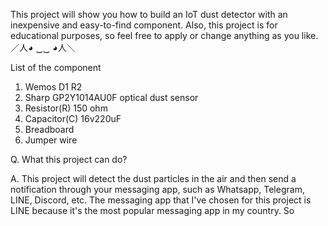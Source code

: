 This project will show you how to build an IoT dust detector with an inexpensive and easy-to-find component. Also, 
this project is for educational purposes, so feel free to apply or change anything as you like.／人◕ ‿‿ ◕人＼

List of the component 
1. Wemos D1 R2 
2. Sharp GP2Y1014AU0F optical dust sensor
3. Resistor(R) 150 ohm
4. Capacitor(C) 16v220uF
5. Breadboard
6. Jumper wire

Q. What this project can do?

A. This project will detect the dust particles in the air and then send a notification through your messaging app, such as Whatsapp, Telegram, LINE, Discord, etc.
   The messaging app that I've chosen for this project is LINE because it's the most popular messaging app in my country. So 
